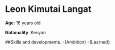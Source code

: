 # Leon Kimutai Langat
**Age**: 18 years old

**Nationality**: Kenyan

##Skills and developments.
-{Ambition}
-{Learned}
